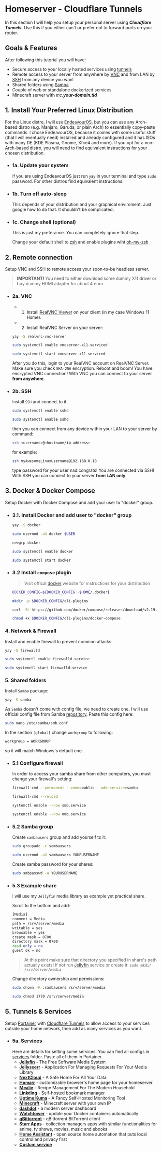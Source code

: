 # Homeserver - Cloudflare Tunnels

In this section I will help you setup your personal server using ***Cloudflare Tunnels***. Use this if you either can't or prefer not to forward ports on your router.

## Goals & Features
After following this tutorial you will have:
- Secure access to your locally hosted services using [tunnels](https://developers.cloudflare.com/cloudflare-one/connections/connect-apps/)
- Remote access to your server from anywhere by [VNC](https://en.wikipedia.org/wiki/Virtual_Network_Computing) and from LAN by [SSH](https://en.wikipedia.org/wiki/Secure_Shell) from any device you want
- Shared folders using [Samba](https://en.wikipedia.org/wiki/Samba_(software))
- Couple of web or standalone dockerized services
- Minecraft server with *mc.**your-domain.tld***

## 1. Install Your Preferred Linux Distribution

For the Linux distro, I will use [EndeavourOS](https://endeavouros.com/), but you can use any Arch-based distro (e.g. Manjaro, Garuda, or plain Arch) to essentially copy-paste commands. I chose EndeavourOS, because it comes with some useful stuff (that I will eventually need) installed and already configured and it has ISOs with many DE (KDE Plasma, Gnome, Xfce4 and more). If you opt for a non-Arch-based distro, you will need to find equivalent instructions for your chosen distribution.

- ### 1a. Update your system
	If you are using EndeavourOS just run ``yay`` in your terminal and type ``sudo`` password. For other distros find equivalent instructions.

- ### 1b. Turn off auto-sleep
	This depends of your distribution and your graphical enviroment. Just google how to do that. It shouldn't be complicated.

- ### 1c. Change shell (optional)
	This is just my preferance. You can completely ignore that step.

	Change your default shell to [zsh](https://www.zsh.org/) and enable plugins wiht [oh-my-zsh](https://ohmyz.sh/)

## 2. Remote connection
Setup VNC and SSH to remote access your soon-to-be headless server.

> **IMPORTANT!** You need to either download some dummy X11 driver or buy dummy HDMI adapter for about 4 euro

- ### 2a. VNC
	- 1. Install [RealVNC Viewer](https://www.realvnc.com/en/connect/download/viewer/) on your client (in my case Windows 11 Home).
	- 2. Install RealVNC Server on your server:

	```bash
	yay -S realvnc-vnc-server
	```
	```bash
	sudo systemctl enable vncserver-x11-serviced
	```
	```bash
	sudo systemctl start vncserver-x11-serviced
	```
 
	After you do this, login to your RealVNC account on RealVNC Server. Make sure you check ``SHA-256`` encryption.
	Reboot and boom! You have encrypted VNC connection! With VNC you can connect to your server **from anywhere**.
- ### 2b. SSH
  	Install ``SSH`` and connect to it.

  	```bash
	sudo systemctl enable sshd
  	```

  	```bash
	sudo systemctl enable sshd
  	```

  	then you can connect from any device within your LAN to your server by command:
  
  	```bash
   ssh <username>@<hostname/ip-address>
   	```

	for example:
   	```bash
   	ssh myAwesomeLinuxUsername@192.168.0.18
   	```
    
  	type password for your user nad congrats! You are connected via SSH! With SSH you can connect to your server **from LAN only**.

## 3. Docker & Docker Compose
Setup Docker with Docker Compose and add your user to "docker" group.
- ### 3.1. Install Docker and add user to "docker" group
	```bash
	yay -S docker
	```
	```bash
	sudo usermod -aG docker $USER
	```
	```bash
	newgrp docker
	```
	```bash
	sudo systemctl enable docker
	```
	```bash
	sudo systemctl start docker
	```
- ### 3.2 Install ``compose`` plugin
	> Visit offical [docker](https://docs.docker.com/compose/install/linux) website for instructions for your distribution
	```bash
	DOCKER_CONFIG=${DOCKER_CONFIG:-$HOME/.docker}
	```
	```bash
	mkdir -p $DOCKER_CONFIG/cli-plugins
	```
	```bash
	curl -SL https://github.com/docker/compose/releases/download/v2.19.1/docker-compose-linux-x86_64 -o $DOCKER_CONFIG/cli-plugins/docker-compose
	```
	```bash
	chmod +x $DOCKER_CONFIG/cli-plugins/docker-compose
	```

### 4. Network & Firewall
Install and enable firewall to prevent common attacks:
```bash
yay -S firewalld
```
```bash
sudo systemctl enable firewalld.service
```
```bash
sudo systemctl start firewalld.service
```

### 5. Shared folders
Install ``Samba`` package:
```bash
yay -S samba
```

As ``Samba`` doesn't come with config file, we need to create one. I will use official config file from Samba [repository](https://git.samba.org/samba.git/?p=samba.git;a=blob_plain;f=examples/smb.conf.default;hb=HEAD).
Paste this config here:
```bash
sudo nano /etc/samba/smb.conf
```
In the section ``[global]`` change ``workgroup`` to following:
```bash
workgroup = WORKGROUP
```
so it will match Windows's default one.

- ### 5.1 Configure firewall
	In order to access your samba share from other computers, you must change your firewall's setting:
	```bash
	firewall-cmd --permanent --zone=public --add-service=samba
	```
	```bash
	firewall-cmd --reload
	```
	```bash
	systemctl enable --now smb.service
	```
	```bash
	systemctl enable --now nmb.service
	```

- ### 5.2 Samba group
	Create ``sambausers`` group and add yourself to it:
	```bash
	sudo groupadd -r sambausers
	```
	```bash
	sudo usermod -aG sambausers YOURUSERNAME
	```
	Create samba password for your shares:
	```bash
	sudo smbpasswd -a YOURUSERNAME
	```

- ### 5.3 Example share
	I will use my ``Jellyfin`` media library as example yet practical share.

	Scroll to the bottom and add:
	```bash
	[Media]
	comment = Media
	path = /srv/server/media
	writable = yes
	browsable = yes
	create mask = 0700
	directory mask = 0700
	read only = no
	guest ok = no
	```

	> At this point make sure that directory you specified in share's path actually exists! If not run [Jellyfin](services/jellyfin) service or create it:
	> ``sudo mkdir /srv/server/media``

	Change directory ownership and permissions:
	```bash
	sudo chown -R :sambausers /srv/server/media
	```
	```bash
	sudo chmod 1770 /srv/server/media
	```


## 5. Tunnels & Services
Setup [Portainer](services/portainer) with [Cloudflare Tunnels](services/tunnels) to allow access to your services outside your home network, then add as many services as you want.

- ### 5a. Services
	Here are details for setting some services. You can find all configs in [services](services) folder. Paste all of them in Portainer.
	- **[Jellyfin](services/jellyfin)** - The Free Software Media System
	- **[Jellyseerr](services/jellyseerr)** - Application For Managing Requests For Your Media Library
	- **[NextCloud](services/nextcloud)** - A Safe Home For All Your Data
	- **[Homarr](services/homarr)** - customizable browser's home page for your homeserver
	- **[Mealie](services/mealie)** - Recipe Management For The Modern Household
	- **[Linkding](services/linkding)** - Self-hosted bookmark manager
	- **[Uptime Kuma](services/uptime_kuma)** - A Fancy Self-Hosted Monitoring Tool
	- **[Minecraft](services/minecraft)** - Minecraft server with your own IP
	- **[dashdot](services/dashdot)** - a modern server dashboard
	- **[Watchtower](services/watchtower)** - update your Docker containers automatically
	- **[qBittorrent](services/qbittorrent)** - qBittorrent BitTorrent client
	- **[Starr Apps](services/starr_apps)** - collection managers apps with similar functionalities for anime, tv shows, movies, music and ebooks
	- **[Home Assistant](services/homeassistant)** - open source home automation that puts local control and privacy first
	- **[Custom service](services/custom)**